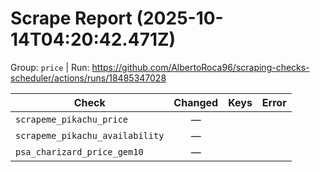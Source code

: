 # Scrape Report (2025-10-14T04:20:42.471Z)

Group: `price`  |  Run: https://github.com/AlbertoRoca96/scraping-checks-scheduler/actions/runs/18485347028

| Check | Changed | Keys | Error |
|---|:---:|:--|:--|
| `scrapeme_pikachu_price` | — |  |  |
| `scrapeme_pikachu_availability` | — |  |  |
| `psa_charizard_price_gem10` | — |  |  |
